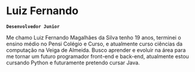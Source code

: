 #  Luiz Fernando

**`Desenvolvedor Junior`**

Me chamo Luiz Fernando Magalhães da Silva tenho 19 anos, terminei o ensino médio no Pensi Colégio e Curso, e atualmente curso ciências da computação na Veiga de Almeida. Busco aprender e evoluir na área para me tornar um futuro programador front-end e back-end, atualmente estou cursando Python e futuramente pretendo cursar Java.

